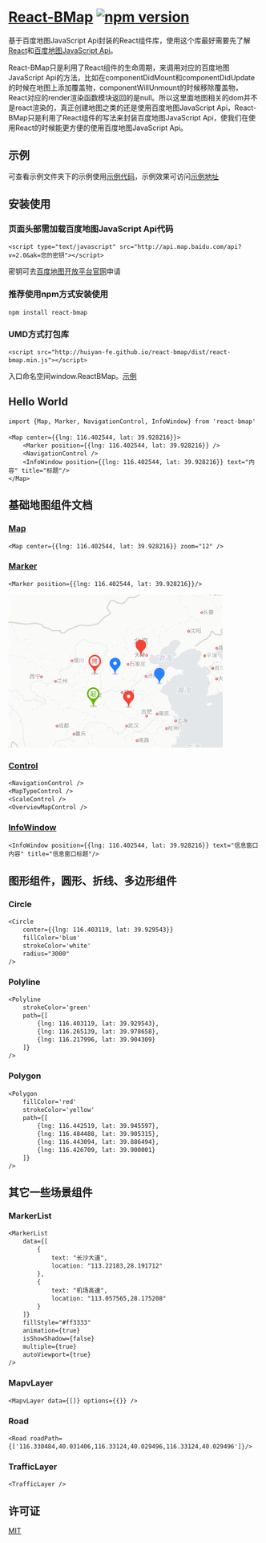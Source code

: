 # [React-BMap](https://huiyan-fe.github.io/react-bmap/) [![npm version](https://img.shields.io/npm/v/react-bmap.svg)](https://www.npmjs.com/package/react-bmap)

基于百度地图JavaScript Api封装的React组件库，使用这个库最好需要先了解[React](https://facebook.github.io/react/)和[百度地图JavaScript Api](http://lbsyun.baidu.com/index.php?title=jspopular)。

React-BMap只是利用了React组件的生命周期，来调用对应的百度地图JavaScript Api的方法，比如在componentDidMount和componentDidUpdate的时候在地图上添加覆盖物，componentWillUnmount的时候移除覆盖物，React对应的render渲染函数模块返回的是null。所以这里面地图相关的dom并不是react渲染的，真正创建地图之类的还是使用百度地图JavaScript Api，React-BMap只是利用了React组件的写法来封装百度地图JavaScript Api，使我们在使用React的时候能更方便的使用百度地图JavaScript Api。

## 示例
可查看示例文件夹下的示例使用[示例代码](https://github.com/huiyan-fe/react-bmap/tree/master/docs/examples)，示例效果可访问[示例地址](https://huiyan-fe.github.io/react-bmap/examples/)

## 安装使用

### 页面头部需加载百度地图JavaScript Api代码

    <script type="text/javascript" src="http://api.map.baidu.com/api?v=2.0&ak=您的密钥"></script>

密钥可去[百度地图开放平台官网](http://lbsyun.baidu.com/apiconsole/key)申请

### 推荐使用npm方式安装使用

    npm install react-bmap

### UMD方式打包库

    <script src="http://huiyan-fe.github.io/react-bmap/dist/react-bmap.min.js"></script>

入口命名空间window.ReactBMap。[示例](http://huiyan-fe.github.io/react-bmap/examples/umd.html)

## Hello World

    import {Map, Marker, NavigationControl, InfoWindow} from 'react-bmap'

    <Map center={{lng: 116.402544, lat: 39.928216}}>
        <Marker position={{lng: 116.402544, lat: 39.928216}} />
        <NavigationControl /> 
        <InfoWindow position={{lng: 116.402544, lat: 39.928216}} text="内容" title="标题"/>
    </Map>
    
## 基础地图组件文档
### [Map](./src/components/map.md)

    <Map center={{lng: 116.402544, lat: 39.928216}} zoom="12" />

### [Marker](./src/components/marker.md)

    <Marker position={{lng: 116.402544, lat: 39.928216}}/>

<img src="./docs/assets/screenshot/marker.png" width="428"/>

### [Control](./src/components/control.md)

    <NavigationControl />
    <MapTypeControl />
    <ScaleControl />
    <OverviewMapControl />

### [InfoWindow](./src/components/infowindow.md)

    <InfoWindow position={{lng: 116.402544, lat: 39.928216}} text="信息窗口内容" title="信息窗口标题"/>

## 图形组件，圆形、折线、多边形组件

### Circle

    <Circle 
        center={{lng: 116.403119, lat: 39.929543}} 
        fillColor='blue' 
        strokeColor='white' 
        radius="3000"
    />

### Polyline

    <Polyline 
        strokeColor='green' 
        path={[
            {lng: 116.403119, lat: 39.929543},
            {lng: 116.265139, lat: 39.978658},
            {lng: 116.217996, lat: 39.904309}
        ]}
    />

### Polygon

    <Polygon 
        fillColor='red' 
        strokeColor='yellow' 
        path={[
            {lng: 116.442519, lat: 39.945597},
            {lng: 116.484488, lat: 39.905315},
            {lng: 116.443094, lat: 39.886494},
            {lng: 116.426709, lat: 39.900001}
        ]}
    />

## 其它一些场景组件

### MarkerList

    <MarkerList 
        data={[
            {
                text: "长沙大道",
                location: "113.22183,28.191712"
            },
            {
                text: "机场高速",
                location: "113.057565,28.175208"
            }
        ]} 
        fillStyle="#ff3333" 
        animation={true} 
        isShowShadow={false} 
        multiple={true} 
        autoViewport={true}
    />

### MapvLayer

    <MapvLayer data={[]} options={{}} />

### Road

    <Road roadPath={['116.330484,40.031406,116.33124,40.029496,116.33124,40.029496']}/>

### TrafficLayer
    <TrafficLayer />

## 许可证
[MIT](./LICENSE)
